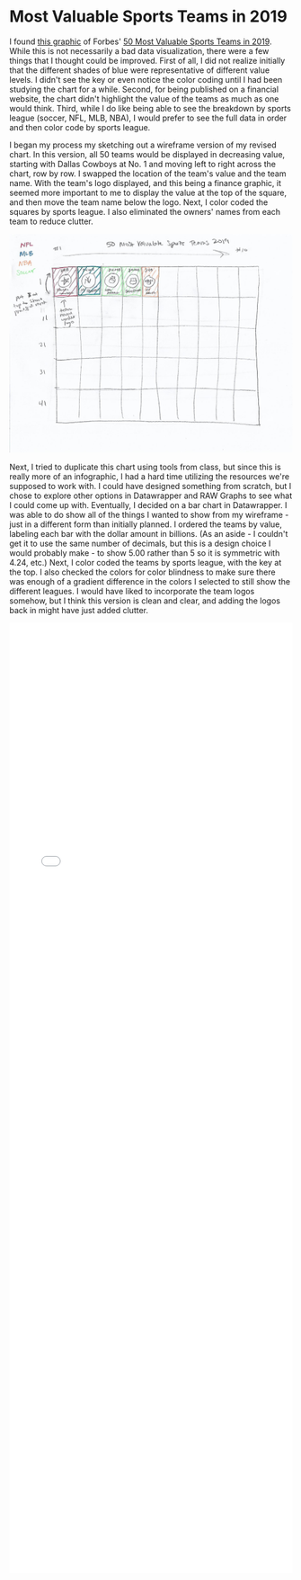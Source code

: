 # Most Valuable Sports Teams in 2019
I found [this graphic](https://howmuch.net/articles/worlds-most-valuable-sport-teams) of Forbes' [50 Most Valuable Sports Teams in 2019](https://www.forbes.com/sites/kurtbadenhausen/2019/07/22/the-worlds-50-most-valuable-sports-teams-2019/#26ebfab4283d). While this is not necessarily a bad data visualization, there were a few things that I thought could be improved. First of all, I did not realize initially that the different shades of blue were representative of different value levels. I didn't see the key or even notice the color coding until I had been studying the chart for a while. Second, for being published on a financial website, the chart didn't highlight the value of the teams as much as one would think. Third, while I do like being able to see the breakdown by sports league (soccer, NFL, MLB, NBA), I would prefer to see the full data in order and then color code by sports league.

I began my process my sketching out a wireframe version of my revised chart. In this version, all 50 teams would be displayed in decreasing value, starting with Dallas Cowboys at No. 1 and moving left to right across the chart, row by row. I swapped the location of the team's value and the team name. With the team's logo displayed, and this being a finance graphic, it seemed more important to me to display the value at the top of the square, and then move the team name below the logo. Next, I color coded the squares by sports league. I also eliminated the owners' names from each team to reduce clutter.

![Most Valuable Sports Teams in 2019 Sketch](sports-teams-sketch.jpg)

Next, I tried to duplicate this chart using tools from class, but since this is really more of an infographic, I had a hard time utilizing the resources we're supposed to work with. I could have designed something from scratch, but I chose to explore other options in Datawrapper and RAW Graphs to see what I could come up with. Eventually, I decided on a bar chart in Datawrapper. I was able to do show all of the things I wanted to show from my wireframe - just in a different form than initially planned. I ordered the teams by value, labeling each bar with the dollar amount in billions. (As an aside - I couldn't get it to use the same number of decimals, but this is a design choice I would probably make - to show 5.00 rather than 5 so it is symmetric with 4.24, etc.) Next, I color coded the teams by sports league, with the key at the top. I also checked the colors for color blindness to make sure there was enough of a gradient difference in the colors I selected to still show the different leagues. I would have liked to incorporate the team logos somehow, but I think this version is clean and clear, and adding the logos back in might have just added clutter.

<iframe title="50 Most Valuable Sports Teams in 2019" aria-label="Bar Chart" id="datawrapper-chart-WFzIM" src="//datawrapper.dwcdn.net/WFzIM/1/" scrolling="no" frameborder="0" style="width: 0; min-width: 100% !important; border: none;" height="1690"></iframe><script type="text/javascript">!function(){"use strict";window.addEventListener("message",function(a){if(void 0!==a.data["datawrapper-height"])for(var e in a.data["datawrapper-height"]){var t=document.getElementById("datawrapper-chart-"+e)||document.querySelector("iframe[src*='"+e+"']");t&&(t.style.height=a.data["datawrapper-height"][e]+"px")}})}();</script>
